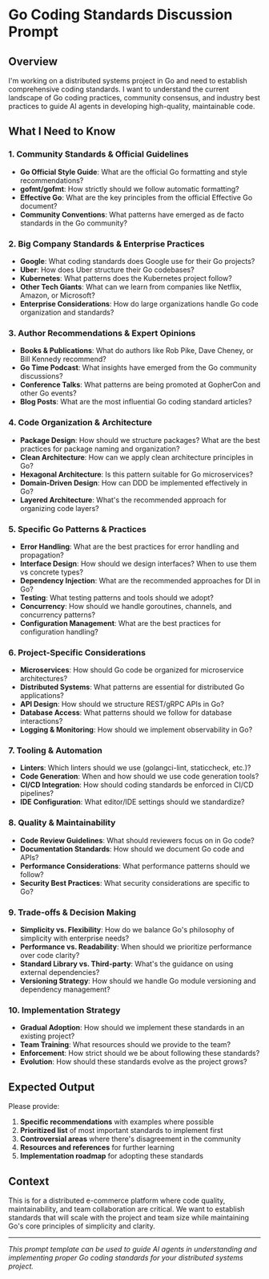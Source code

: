 # Go Coding Standards Discussion Prompt

## Overview
I'm working on a distributed systems project in Go and need to establish comprehensive coding standards. I want to understand the current landscape of Go coding practices, community consensus, and industry best practices to guide AI agents in developing high-quality, maintainable code.

## What I Need to Know

### 1. Community Standards & Official Guidelines
- **Go Official Style Guide**: What are the official Go formatting and style recommendations?
- **gofmt/gofmt**: How strictly should we follow automatic formatting?
- **Effective Go**: What are the key principles from the official Effective Go document?
- **Community Conventions**: What patterns have emerged as de facto standards in the Go community?

### 2. Big Company Standards & Enterprise Practices
- **Google**: What coding standards does Google use for their Go projects?
- **Uber**: How does Uber structure their Go codebases?
- **Kubernetes**: What patterns does the Kubernetes project follow?
- **Other Tech Giants**: What can we learn from companies like Netflix, Amazon, or Microsoft?
- **Enterprise Considerations**: How do large organizations handle Go code organization and standards?

### 3. Author Recommendations & Expert Opinions
- **Books & Publications**: What do authors like Rob Pike, Dave Cheney, or Bill Kennedy recommend?
- **Go Time Podcast**: What insights have emerged from the Go community discussions?
- **Conference Talks**: What patterns are being promoted at GopherCon and other Go events?
- **Blog Posts**: What are the most influential Go coding standard articles?

### 4. Code Organization & Architecture
- **Package Design**: How should we structure packages? What are the best practices for package naming and organization?
- **Clean Architecture**: How can we apply clean architecture principles in Go?
- **Hexagonal Architecture**: Is this pattern suitable for Go microservices?
- **Domain-Driven Design**: How can DDD be implemented effectively in Go?
- **Layered Architecture**: What's the recommended approach for organizing code layers?

### 5. Specific Go Patterns & Practices
- **Error Handling**: What are the best practices for error handling and propagation?
- **Interface Design**: How should we design interfaces? When to use them vs concrete types?
- **Dependency Injection**: What are the recommended approaches for DI in Go?
- **Testing**: What testing patterns and tools should we adopt?
- **Concurrency**: How should we handle goroutines, channels, and concurrency patterns?
- **Configuration Management**: What are the best practices for configuration handling?

### 6. Project-Specific Considerations
- **Microservices**: How should Go code be organized for microservice architectures?
- **Distributed Systems**: What patterns are essential for distributed Go applications?
- **API Design**: How should we structure REST/gRPC APIs in Go?
- **Database Access**: What patterns should we follow for database interactions?
- **Logging & Monitoring**: How should we implement observability in Go?

### 7. Tooling & Automation
- **Linters**: Which linters should we use (golangci-lint, staticcheck, etc.)?
- **Code Generation**: When and how should we use code generation tools?
- **CI/CD Integration**: How should coding standards be enforced in CI/CD pipelines?
- **IDE Configuration**: What editor/IDE settings should we standardize?

### 8. Quality & Maintainability
- **Code Review Guidelines**: What should reviewers focus on in Go code?
- **Documentation Standards**: How should we document Go code and APIs?
- **Performance Considerations**: What performance patterns should we follow?
- **Security Best Practices**: What security considerations are specific to Go?

### 9. Trade-offs & Decision Making
- **Simplicity vs. Flexibility**: How do we balance Go's philosophy of simplicity with enterprise needs?
- **Performance vs. Readability**: When should we prioritize performance over code clarity?
- **Standard Library vs. Third-party**: What's the guidance on using external dependencies?
- **Versioning Strategy**: How should we handle Go module versioning and dependency management?

### 10. Implementation Strategy
- **Gradual Adoption**: How should we implement these standards in an existing project?
- **Team Training**: What resources should we provide to the team?
- **Enforcement**: How strict should we be about following these standards?
- **Evolution**: How should these standards evolve as the project grows?

## Expected Output
Please provide:
1. **Specific recommendations** with examples where possible
2. **Prioritized list** of most important standards to implement first
3. **Controversial areas** where there's disagreement in the community
4. **Resources and references** for further learning
5. **Implementation roadmap** for adopting these standards

## Context
This is for a distributed e-commerce platform where code quality, maintainability, and team collaboration are critical. We want to establish standards that will scale with the project and team size while maintaining Go's core principles of simplicity and clarity.

---

*This prompt template can be used to guide AI agents in understanding and implementing proper Go coding standards for your distributed systems project.*
